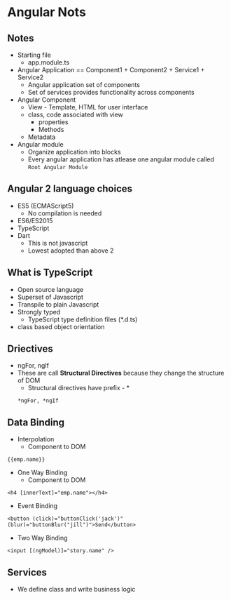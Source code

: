 # Angular Nots

## Notes
* Starting file
    * app.module.ts
* Angular Application == Component1 + Component2 + Service1 + Service2
	* Angular application set of components
	* Set of services provides functionality across components
* Angular Component
	* View - Template, HTML for user interface
	* class, code associated with view
		* properties
		* Methods
	* Metadata
* Angular module
	* Organize application into blocks
	* Every angular application has atlease one angular module called `Root Angular Module`

## Angular 2 language choices
* ES5 (ECMAScript5)
    * No compilation is needed
* ES6/ES2015
* TypeScript
* Dart
    * This is not javascript
    * Lowest adopted than above 2

## What is TypeScript
* Open source language
* Superset of Javascript
* Transpile to plain Javascript
* Strongly typed
	* TypeScript type definition files (*.d.ts)
* class based object orientation

## Driectives
* ngFor, ngIf
* These are call **Structural Directives** because they change the structure of DOM
    * Structural directives have prefix - *
    ```
    *ngFor, *ngIf
    ```

## Data Binding
* Interpolation
    * Component to DOM
```
{{emp.name}}
```
* One Way Binding
    * Component to DOM
```
<h4 [innerText]="emp.name"></h4>
```
* Event Binding
```
<button (click)="buttonClick('jack')" (blur)="buttonBlur("jill")">Send</button>
```
* Two Way Binding
```
<input [(ngModel)]="story.name" />
```

## Services
* We define class and write business logic